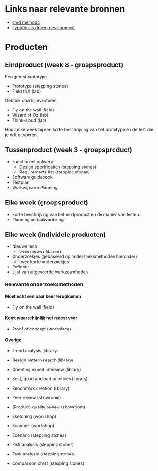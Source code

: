 # Links naar relevante bronnen

* [cmd methods](http://cmdmethods.nl/)
* [hypothesis driven development](https://www.thoughtworks.com/insights/blog/how-implement-hypothesis-driven-development)

# Producten

## Eindproduct (week 8 - groepsproduct)
Een getest prototype 

* Prototype (stepping stones)
* Field trial (lab)

Gebruik daarbij eventueel

* Fly on the wall (field)
* Wizard of Oz (lab)
* Think-aloud (lab)

Houd elke week bij een korte beschrijving van het prototype en de test die je wilt uitvoeren.

## Tussenproduct (week 3 - groepsproduct)

* Functioneel ontwerp 
  - Design specification (stepping stones)
  - Requirements list (stepping stones)
* Software guidebook
* Testplan
* Werkwijze en Planning


## Elke week (groepsproduct)

* Korte beschrijving van het eindproduct en de manier van testen.
* Planning en taakverdeling

## Elke week (individele producten)

* Nieuwe tech
  - twee nieuwe libraries
* Onderzoekjes (gebaseerd op onderzoeksmethoden hieronder)
  - twee korte onderzoekjes
* Reflectie
* Lijst van uitgevoerde werkzaamheden


### Relevante onderzoeksmethoden

#### Moet echt een paar keer terugkomen
* Fly on the wall (field)

#### Komt waarschijnlijk het meest voor
* Proof of concept (workplace)

#### Overige 
* Trend analysis (library)
* Design pattern search (library)
* Orienting expert interview (library)
* Best, good and bad practices (library)
* Benchmark creation (library)

* Peer review (showroom)
* (Product) quality review (showroom)

* Sketching (workshop)
* Scamper (workshop)

* Scenario (stepping stones)
* Risk analysis (stepping stones)
* Task analysis (stepping stones)
* Comparison chart (stepping stones)

